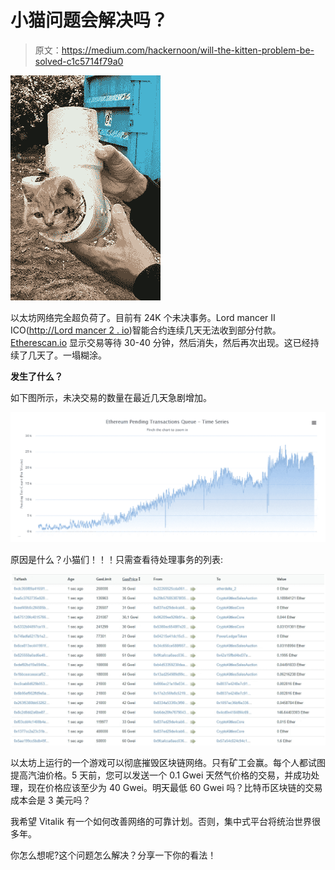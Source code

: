 # 小猫问题会解决吗？

> 原文：<https://medium.com/hackernoon/will-the-kitten-problem-be-solved-c1c5714f79a0>

![](img/576d085221297352fdab4bb76b6e0f17.png)

以太坊网络完全超负荷了。目前有 24K 个未决事务。Lord mancer II ICO([http://Lord mancer 2 . io](http://lordmancer2.io))智能合约连续几天无法收到部分付款。 [Etherescan.io](https://etherscan.io/address/0x47b8b6256f49cba6c8bd37361cac8b0fe324d605) 显示交易等待 30-40 分钟，然后消失，然后再次出现。这已经持续了几天了。一塌糊涂。

**发生了什么？**

如下图所示，未决交易的数量在最近几天急剧增加。

![](img/f279aaaab40bfc44b4a506b30dc9e7d1.png)

原因是什么？小猫们！！！只需查看待处理事务的列表:

![](img/c09588783687d422411b3d268b7046d1.png)

以太坊上运行的一个游戏可以彻底摧毁区块链网络。只有矿工会赢。每个人都试图提高汽油价格。5 天前，您可以发送一个 0.1 Gwei 天然气价格的交易，并成功处理，现在价格应该至少为 40 Gwei。明天最低 60 Gwei 吗？比特币区块链的交易成本会是 3 美元吗？

我希望 Vitalik 有一个如何改善网络的可靠计划。否则，集中式平台将统治世界很多年。

你怎么想呢?这个问题怎么解决？分享一下你的看法！